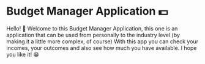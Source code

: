 # Budget Manager Application 💵

Hello! 👋 Welcome to this Budget Manager Application, this one is an application that can be used from personally to the industry level (by making it a little more complex, of course) With this app you can check your incomes, your outcomes and also see how much you have available. I hope you like it! 😁
